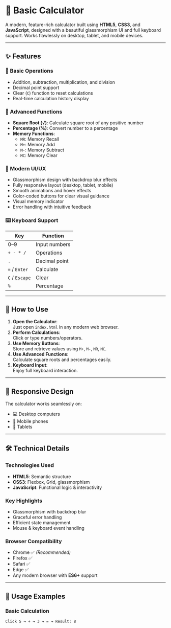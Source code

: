 # 🧮 Basic Calculator

A modern, feature-rich calculator built using **HTML5**, **CSS3**, and **JavaScript**, designed with a beautiful glassmorphism UI and full keyboard support. Works flawlessly on desktop, tablet, and mobile devices.

---

## ✨ Features

### 🔢 Basic Operations
- Addition, subtraction, multiplication, and division
- Decimal point support
- Clear (`C`) function to reset calculations
- Real-time calculation history display

### 🧠 Advanced Functions
- **Square Root (√)**: Calculate square root of any positive number
- **Percentage (%)**: Convert number to a percentage
- **Memory Functions**:
  - `MR`: Memory Recall
  - `M+`: Memory Add
  - `M-`: Memory Subtract
  - `MC`: Memory Clear

### 🎨 Modern UI/UX
- Glassmorphism design with backdrop blur effects
- Fully responsive layout (desktop, tablet, mobile)
- Smooth animations and hover effects
- Color-coded buttons for clear visual guidance
- Visual memory indicator
- Error handling with intuitive feedback

### ⌨️ Keyboard Support
| Key        | Function           |
|------------|--------------------|
| 0–9        | Input numbers      |
| `+ - * /`  | Operations         |
| `.`        | Decimal point      |
| `=` / `Enter` | Calculate        |
| `C` / `Escape` | Clear           |
| `%`        | Percentage         |

---

## 🚀 How to Use

1. **Open the Calculator**:  
   Just open `index.html` in any modern web browser.
2. **Perform Calculations**:  
   Click or type numbers/operators.
3. **Use Memory Buttons**:  
   Store and retrieve values using `M+`, `M-`, `MR`, `MC`.
4. **Use Advanced Functions**:  
   Calculate square roots and percentages easily.
5. **Keyboard Input**:  
   Enjoy full keyboard interaction.

---

## 📱 Responsive Design

The calculator works seamlessly on:
- 💻 Desktop computers
- 📱 Mobile phones
- 📲 Tablets

---

## 🛠️ Technical Details

### Technologies Used
- **HTML5**: Semantic structure
- **CSS3**: Flexbox, Grid, glassmorphism
- **JavaScript**: Functional logic & interactivity

### Key Highlights
- Glassmorphism with backdrop blur
- Graceful error handling
- Efficient state management
- Mouse & keyboard event handling

### Browser Compatibility
- Chrome ✅ *(Recommended)*
- Firefox ✅
- Safari ✅
- Edge ✅
- Any modern browser with **ES6+** support

---

## 🎯 Usage Examples

### Basic Calculation
```text
Click 5 → + → 3 → = → Result: 8
